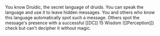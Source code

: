You know Druidic, the secret language of druids. You can speak the language and use it to leave hidden messages. You and others who know this language automatically spot such a message. Others spot the message's presence with a successful [[DC]] 15 Wisdom ([[Perception]]) check but can't decipher it without magic.
